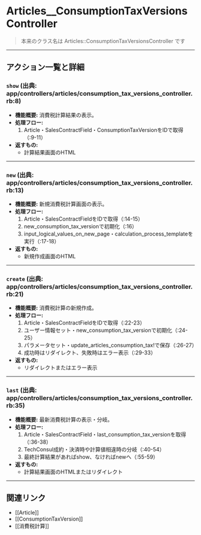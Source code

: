 # Articles__ConsumptionTaxVersionsController

> 本来のクラス名は Articles::ConsumptionTaxVersionsController です

---

## アクション一覧と詳細

### `show` (出典: app/controllers/articles/consumption_tax_versions_controller.rb:8)

* **機能概要:**
  消費税計算結果の表示。
* **処理フロー:**
    1. Article・SalesContractField・ConsumptionTaxVersionをIDで取得（:9-11）
* **返すもの:**
    - 計算結果画面のHTML

---

### `new` (出典: app/controllers/articles/consumption_tax_versions_controller.rb:13)

* **機能概要:**
  新規消費税計算画面の表示。
* **処理フロー:**
    1. Article・SalesContractFieldをIDで取得（:14-15）
    2. new_consumption_tax_versionで初期化（:16）
    3. input_logical_values_on_new_page・calculation_process_templateを実行（:17-18）
* **返すもの:**
    - 新規作成画面のHTML

---

### `create` (出典: app/controllers/articles/consumption_tax_versions_controller.rb:21)

* **機能概要:**
  消費税計算の新規作成。
* **処理フロー:**
    1. Article・SalesContractFieldをIDで取得（:22-23）
    2. ユーザー情報セット・new_consumption_tax_versionで初期化（:24-25）
    3. パラメータセット・update_articles_consumption_tax!で保存（:26-27）
    4. 成功時はリダイレクト、失敗時はエラー表示（:29-33）
* **返すもの:**
    - リダイレクトまたはエラー表示

---

### `last` (出典: app/controllers/articles/consumption_tax_versions_controller.rb:35)

* **機能概要:**
  最新消費税計算の表示・分岐。
* **処理フロー:**
    1. Article・SalesContractField・last_consumption_tax_versionを取得（:36-38）
    2. TechConsul成約・決済時や計算値相違時の分岐（:40-54）
    3. 最終計算結果があればshow、なければnewへ（:55-59）
* **返すもの:**
    - 計算結果画面のHTMLまたはリダイレクト

---

## 関連リンク
- [[Article]]
- [[ConsumptionTaxVersion]]
- [[消費税計算]] 